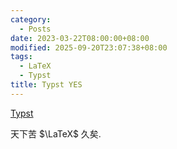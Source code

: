 ```yaml
---
category:
  - Posts
date: 2023-03-22T08:00:00+08:00
modified: 2025-09-20T23:07:38+08:00
tags:
  - LaTeX
  - Typst
title: Typst YES
---
```


[Typst](https://typst.app)

天下苦 $\LaTeX$ 久矣.
